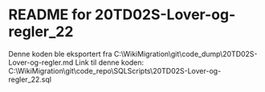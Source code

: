 # README for 20TD02S-Lover-og-regler_22
Denne koden ble eksportert fra C:\WikiMigration\git\code_dump\20TD02S-Lover-og-regler.md
Link til denne koden: C:\WikiMigration\git\code_repo\SQLScripts\20TD02S-Lover-og-regler_22.sql
